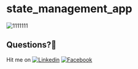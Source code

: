 # state_management_app



![1111111](https://user-images.githubusercontent.com/7110339/58487293-ff888200-816f-11e9-8d06-f3112e4a3cdd.png)


## Questions?🤔
Hit me on [![Linkedin](https://img.shields.io/badge/Linkedin-Emre%20Karataş-blue.svg)](https://www.linkedin.com/in/emre-karata%C5%9F-062b26a9/)  [![Facebook](https://img.shields.io/badge/Facebook-Emre%20Karataş-blue.svg)](https://www.facebook.com/emre.karatas.311)
